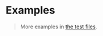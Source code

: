 # Examples

> More examples in [the test files](https://github.com/make-github-pseudonymous-again/js-rational-field/tree/main/test/src).
